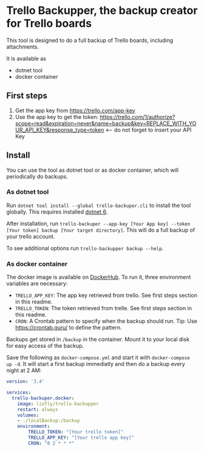# Trello Backupper, the backup creator for Trello boards

This tool is designed to do a full backup of Trello boards, including attachments.

It is available as

- dotnet tool
- docker container

## First steps

1. Get the app key from https://trello.com/app-key
2. Use the app key to get the token: https://trello.com/1/authorize?scope=read&expiration=never&name=backup&key=REPLACE_WITH_YOUR_API_KEY&response_type=token <-- do not forget to insert your API Key

## Install

You can use the tool as dotnet tool or as docker container, which will periodically do backups.

### As dotnet tool

Run `dotnet tool install --global trello-backuper.cli` to install the tool globally. This requires installed [dotnet 6](https://dotnet.microsoft.com/en-us/download/dotnet/6.0).

After installation, run `trello-backuper --app-key [Your App key] --token [Your token] backup [Your target directory]`. This will do
a full backup of your trello account.

To see additional options run `trello-backupper backup --help`.

### As docker container

The docker image is available on [DockerHub](https://hub.docker.com/r/liofly/trello-backupper). To run it, three environment variables are necessary:

- `TRELLO_APP_KEY`: The app key retrieved from trello. See first steps section in this readme.
- `TRELLO_TOKEN`: The token retrieved from trelle. See first steps section in this readme.
- `CRON`: A Crontab pattern to specify when the backup should run. Tip: Use https://crontab.guru/ to define the pattern.

Backups get stored in `/backup` in the container. Mount it to your local disk for easy access of the backup.

Save the following as `docker-compose.yml` and start it with `docker-compose up -d`. It will start a first backup immediatly and then do a backup every night at 2 AM:
```yaml
version: '3.4'

services:
  trello-backuper.docker:
    image: liofly/trello-backupper
    restart: always
    volumes:
    - ./localBackup:/backup
    environment:
        TRELLO_TOKEN: "[Your trello token]"
        TRELLO_APP_KEY: "[Your trello app key]"
        CRON: "0 2 * * *"
```
